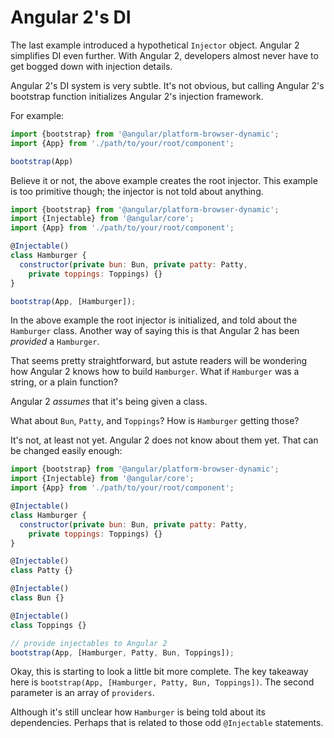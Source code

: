 # Angular 2's DI

The last example introduced a hypothetical `Injector` object.  Angular 2
simplifies DI even further.  With Angular 2, developers almost never have to get
bogged down with injection details.

Angular 2's DI system is very subtle.  It's not obvious, but calling Angular 2's
bootstrap function initializes Angular 2's injection framework.

For example:

```js
import {bootstrap} from '@angular/platform-browser-dynamic';
import {App} from './path/to/your/root/component';

bootstrap(App)
```

Believe it or not, the above example creates the root injector.  This example is
too primitive though; the injector is not told about anything.

```js
import {bootstrap} from '@angular/platform-browser-dynamic';
import {Injectable} from '@angular/core';
import {App} from './path/to/your/root/component';

@Injectable()
class Hamburger {
  constructor(private bun: Bun, private patty: Patty,
    private toppings: Toppings) {}
}

bootstrap(App, [Hamburger]);
```

In the above example the root injector is initialized, and told about the
`Hamburger` class.  Another way of saying this is that Angular 2 has been
_provided_ a `Hamburger`.

That seems pretty straightforward, but astute readers will be wondering how
Angular 2 knows how to build `Hamburger`.  What if `Hamburger` was a string, or
a plain function?

Angular 2 _assumes_ that it's being given a class.

What about `Bun`, `Patty`, and `Toppings`? How is `Hamburger` getting those?

It's not, at least not yet.  Angular 2 does not know about them yet.  That can
be changed easily enough:

```js
import {bootstrap} from '@angular/platform-browser-dynamic';
import {Injectable} from '@angular/core';
import {App} from './path/to/your/root/component';

@Injectable()
class Hamburger {
  constructor(private bun: Bun, private patty: Patty,
    private toppings: Toppings) {}
}

@Injectable()
class Patty {}

@Injectable()
class Bun {}

@Injectable()
class Toppings {}

// provide injectables to Angular 2
bootstrap(App, [Hamburger, Patty, Bun, Toppings]);
```

Okay, this is starting to look a little bit more complete.  The key takeaway
here is `bootstrap(App, [Hamburger, Patty, Bun, Toppings])`.  The second
parameter is an array of `providers`.

Although it's still unclear how `Hamburger` is being told about its
dependencies.  Perhaps that is related to those odd `@Injectable` statements.
